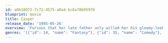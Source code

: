 ```yaml
---
id: a8b18072-7c72-4575-a8a4-bc6a70b95970
blueprint: movie
title: Casper
release_date: '1995-05-26'
overview: 'Furious that her late father only willed her his gloomy-looking mansion rather than his millions, Carrigan Crittenden is ready to burn the place to the ground when she discovers a map to a treasure hidden in the house. But when she enters the rickety mansion to seek her claim, she is frightened away by a wicked wave of ghosts. Determined to get her hands on this hidden fortune, she hires afterlife therapist Dr. James Harvey to exorcise the ghosts from the mansion. Harvey and his daughter Kat move in, and soon Kat meets Casper, the ghost of a young boy who''s "the friendliest ghost you know." But not so friendly are Casper''s uncles--Stretch, Fatso and Stinkie--who are determined to drive all "fleshies" away.'
genres: '[{"id": 14, "name": "Fantasy"}, {"id": 35, "name": "Comedy"}, {"id": 10751, "name": "Family"}]'
---
```

